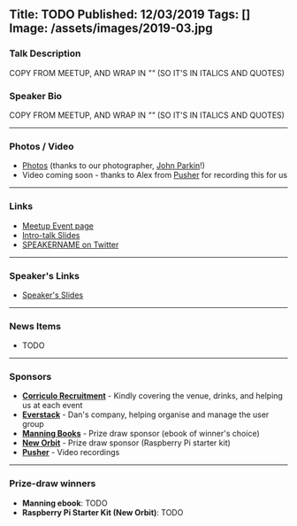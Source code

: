 Title: TODO
Published: 12/03/2019
Tags: []
Image: /assets/images/2019-03.jpg
---
### Talk Description

COPY FROM MEETUP, AND WRAP IN _""_ (SO IT'S IN ITALICS AND QUOTES)

### Speaker Bio

COPY FROM MEETUP, AND WRAP IN _""_ (SO IT'S IN ITALICS AND QUOTES)

---

### Photos / Video

* [Photos]() (thanks to our photographer, [John Parkin](https://www.linkedin.com/in/johnrparkin/)!)
* Video coming soon - thanks to Alex from [Pusher](https://www.pusher.com/) for recording this for us

---

### Links

* [Meetup Event page]()
* [Intro-talk Slides]()
* [SPEAKERNAME on Twitter]()

---

### Speaker's Links

* [Speaker's Slides]()

---

### News Items

* TODO

---

### Sponsors

* **[Corriculo Recruitment](https://corriculo.co.uk)** - Kindly covering the venue, drinks, and helping us at each event
* **[Everstack](https://www.everstack.com)** - Dan's company, helping organise and manage the user group
* **[Manning Books](https://www.manning.com)** - Prize draw sponsor (ebook of winner's choice)
* **[New Orbit](https://neworbit.co.uk)** - Prize draw sponsor (Raspberry Pi starter kit)
* **[Pusher](https://www.pusher.com/)** - Video recordings

---

### Prize-draw winners

* **Manning ebook**: TODO
* **Raspberry Pi Starter Kit (New Orbit)**: TODO
